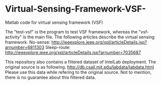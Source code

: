 # Virtual-Sensing-Framework-VSF-
Matlab code for virtual sensing framework (VSF)


The "test-vsf" is the program to test VSF framework, whereas the "vsf-activity" is the main file. The following articles describe the virtual sensing framework.
No-sense: http://ieeexplore.ieee.org/xpl/articleDetails.jsp?arnumber=6811303
Sleep-route: http://ieeexplore.ieee.org/xpl/articleDetails.jsp?arnumber=7035687

This repository also contains a filtered dataset of IntelLab deployment. The original source is as following. 
http://db.csail.mit.edu/labdata/labdata.html
Please use this data while refering to the original source. Not to mention, there is no guarantee about this filtered data.
